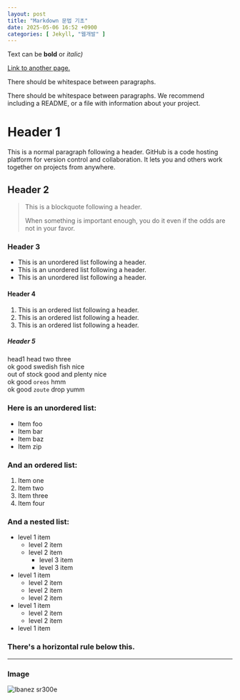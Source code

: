 ```yaml
---
layout: post
title: "Markdown 문법 기초"
date: 2025-05-06 16:52 +0900
categories: [ Jekyll, "웹개발" ]
---
```


Text can be **bold** or _italic)_  

[Link to another page.](https://www.snu.ac.kr/)

There should be whitespace between paragraphs.

There should be whitespace between paragraphs. We recommend including a README, or a file with information about your project.

# Header 1

This is a normal paragraph following a header. GitHub is a code hosting platform for version control and collaboration. It lets you and others work together on projects from anywhere.

## Header 2

> This is a blockquote following a header.
> 
> When something is important enough, you do it even if the odds are not in your favor.

### Header 3
* This is an unordered list following a header.
* This is an unordered list following a header.
* This is an unordered list following a header.

#### Header 4
1. This is an ordered list following a header.
2. This is an ordered list following a header.
3. This is an ordered list following a header.

##### Header 5

head1 head two three  
ok good swedish fish nice  
out of stock good and plenty nice  
ok good `oreos` hmm  
ok good `zoute` drop yumm  

### Here is an unordered list:
* Item foo
* Item bar
* Item baz
* Item zip

### And an ordered list:
1. Item one
2. Item two
3. Item three
4. Item four

### And a nested list:
* level 1 item
    * level 2 item
    * level 2 item
        * level 3 item
        * level 3 item
* level 1 item
    * level 2 item
    * level 2 item
    * level 2 item
* level 1 item
    * level 2 item
    * level 2 item
* level 1 item

### There's a horizontal rule below this.
---

### Image
![Ibanez sr300e](https://muflex.co.kr/web/product/big/202406/99c7f69789e8eb5205ada7fa6ba044e7.jpg)
